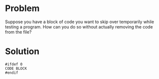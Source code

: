 # Problem
Suppose you have a block of code you want to skip over temporarily while testing a
program. How can you do so without actually removing the code from the file?
# Solution
```
#ifdef 0
CODE BLOCK
#endif
```
